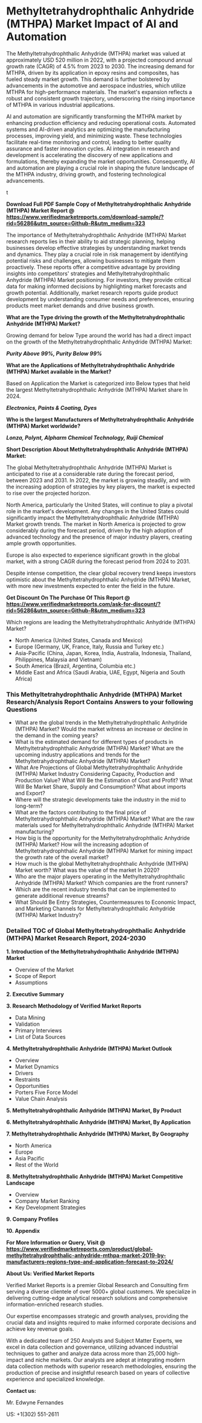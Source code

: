 <meta name="title" content="Global Methyltetrahydrophthalic Anhydride (MTHPA) Market Impact of AI and Automation"><meta name="description" content="The Methyltetrahydrophthalic Anhydride (MTHPA) market was valued at approximately USD 520 million in 2022, with a projected compound annual growth rate (CAGR) of 4.5% "><meta name="title" content="Methyltetrahydrophthalic Anhydride (MTHPA) Market Size, Share, Scope, Trends, Growth, Opportunities, Analysis, Forecast"><h1>Methyltetrahydrophthalic Anhydride (MTHPA) Market Impact of AI and Automation</h1><p>The Methyltetrahydrophthalic Anhydride (MTHPA) market was valued at approximately USD 520 million in 2022, with a projected compound annual growth rate (CAGR) of 4.5% from 2023 to 2030. The increasing demand for MTHPA, driven by its application in epoxy resins and composites, has fueled steady market growth. This demand is further bolstered by advancements in the automotive and aerospace industries, which utilize MTHPA for high-performance materials. The market's expansion reflects a robust and consistent growth trajectory, underscoring the rising importance of MTHPA in various industrial applications.</p><p>AI and automation are significantly transforming the MTHPA market by enhancing production efficiency and reducing operational costs. Automated systems and AI-driven analytics are optimizing the manufacturing processes, improving yield, and minimizing waste. These technologies facilitate real-time monitoring and control, leading to better quality assurance and faster innovation cycles. AI integration in research and development is accelerating the discovery of new applications and formulations, thereby expanding the market opportunities. Consequently, AI and automation are playing a crucial role in shaping the future landscape of the MTHPA industry, driving growth, and fostering technological advancements.</p>t</p><p id="" class=""><strong>Download Full PDF Sample Copy of Methyltetrahydrophthalic Anhydride (MTHPA) Market Report @ <a href="https://www.verifiedmarketreports.com/download-sample/?rid=56286&utm_source=Github-R&utm_medium=323" target="_blank">https://www.verifiedmarketreports.com/download-sample/?rid=56286&utm_source=Github-R&utm_medium=323</a></strong></p><p>The importance of&nbsp;Methyltetrahydrophthalic Anhydride (MTHPA) Market research reports lies in their ability to aid strategic planning, helping businesses develop effective strategies by understanding market trends and dynamics. They play a crucial role in risk management by identifying potential risks and challenges, allowing businesses to mitigate them proactively. These reports offer a competitive advantage by providing insights into competitors' strategies and Methyltetrahydrophthalic Anhydride (MTHPA) Market positioning. For investors, they provide critical data for making informed decisions by highlighting market forecasts and growth potential. Additionally, market research reports guide product development by understanding consumer needs and preferences, ensuring products meet market demands and drive business growth.</p><p><strong>What are the&nbsp;Type driving the growth of the Methyltetrahydrophthalic Anhydride (MTHPA) Market?</strong></p><p id="" class="">Growing demand for below Type around the world has had a direct impact on the growth of the Methyltetrahydrophthalic Anhydride (MTHPA) Market:</p><em><strong>Purity Above 99%, Purity Below 99%</strong></em></p><strong>What are the&nbsp;Applications&nbsp;of Methyltetrahydrophthalic Anhydride (MTHPA) Market available in the Market?</strong></p><p id="" class="">Based on Application the Market is categorized into Below types that held the largest Methyltetrahydrophthalic Anhydride (MTHPA) Market share In 2024.</p><em><strong>Electronics, Paints & Coating, Dyes</strong></em></p><strong>Who is the largest Manufacturers of Methyltetrahydrophthalic Anhydride (MTHPA) Market worldwide?</strong></p><p><em><strong>Lonza, Polynt, Alpharm Chemical Technology, Ruiji Chemical</strong></em></p><p id="" class=""><strong>Short Description About Methyltetrahydrophthalic Anhydride (MTHPA) Market:</strong></p><p>The global Methyltetrahydrophthalic Anhydride (MTHPA) Market is anticipated to rise at a considerable rate during the forecast period, between 2023 and 2031. In 2022, the market is growing steadily, and with the increasing adoption of strategies by key players, the market is expected to rise over the projected horizon.</p><p>North America, particularly the United States, will continue to play a pivotal role in the market's development. Any changes in the United States could significantly impact the Methyltetrahydrophthalic Anhydride (MTHPA) Market growth trends. The market in North America is projected to grow considerably during the forecast period, driven by the high adoption of advanced technology and the presence of major industry players, creating ample growth opportunities.</p><p>Europe is also expected to experience significant growth in the global market, with a strong CAGR during the forecast period from 2024 to 2031.</p><p>Despite intense competition, the clear global recovery trend keeps investors optimistic about the Methyltetrahydrophthalic Anhydride (MTHPA) Market, with more new investments expected to enter the field in the future.</p><p id="" class=""><strong>Get Discount On The Purchase Of This Report @ <a href="https://www.verifiedmarketreports.com/ask-for-discount/?rid=56286&utm_source=Github-R&utm_medium=323" target="_blank">https://www.verifiedmarketreports.com/ask-for-discount/?rid=56286&utm_source=Github-R&utm_medium=323</a></strong></p>Which regions are leading the Methyltetrahydrophthalic Anhydride (MTHPA) Market?</p><ul><li>North America (United States, Canada and Mexico)</li><li>Europe (Germany, UK, France, Italy, Russia and Turkey etc.)</li><li>Asia-Pacific (China, Japan, Korea, India, Australia, Indonesia, Thailand, Philippines, Malaysia and Vietnam)</li><li>South America (Brazil, Argentina, Columbia etc.)</li><li>Middle East and Africa (Saudi Arabia, UAE, Egypt, Nigeria and South Africa)</li></ul><h3 id="" class="">This Methyltetrahydrophthalic Anhydride (MTHPA) Market Research/Analysis Report Contains Answers to your following Questions</h3><ul><li>What are the global trends in the Methyltetrahydrophthalic Anhydride (MTHPA) Market? Would the market witness an increase or decline in the demand in the coming years?</li><li>What is the estimated demand for different types of products in Methyltetrahydrophthalic Anhydride (MTHPA) Market? What are the upcoming industry applications and trends for the Methyltetrahydrophthalic Anhydride (MTHPA) Market?</li><li>What Are Projections of Global Methyltetrahydrophthalic Anhydride (MTHPA) Market Industry Considering Capacity, Production and Production Value? What Will Be the Estimation of Cost and Profit? What Will Be Market Share, Supply and Consumption? What about imports and Export?</li><li>Where will the strategic developments take the industry in the mid to long-term?</li><li>What are the factors contributing to the final price of Methyltetrahydrophthalic Anhydride (MTHPA) Market? What are the raw materials used for Methyltetrahydrophthalic Anhydride (MTHPA) Market manufacturing?</li><li>How big is the opportunity for the Methyltetrahydrophthalic Anhydride (MTHPA) Market? How will the increasing adoption of Methyltetrahydrophthalic Anhydride (MTHPA) Market for mining impact the growth rate of the overall market?</li><li>How much is the global Methyltetrahydrophthalic Anhydride (MTHPA) Market worth? What was the value of the market In 2020?</li><li>Who are the major players operating in the Methyltetrahydrophthalic Anhydride (MTHPA) Market? Which companies are the front runners?</li><li>Which are the recent industry trends that can be implemented to generate additional revenue streams?</li><li>What Should Be Entry Strategies, Countermeasures to Economic Impact, and Marketing Channels for Methyltetrahydrophthalic Anhydride (MTHPA) Market Industry?</li></ul><h3 id="" class="">Detailed TOC of Global Methyltetrahydrophthalic Anhydride (MTHPA) Market Research Report, 2024-2030</h3><p id="" class=""><strong>1. Introduction of the Methyltetrahydrophthalic Anhydride (MTHPA) Market</strong></p><ul><li>Overview of the Market</li><li>Scope of Report</li><li>Assumptions</li></ul><p id="" class=""><strong>2. Executive Summary</strong></p><p id="" class=""><strong>3. Research Methodology of Verified Market Reports</strong></p><ul><li>Data Mining</li><li>Validation</li><li>Primary Interviews</li><li>List of Data Sources</li></ul><p id="" class=""><strong>4. Methyltetrahydrophthalic Anhydride (MTHPA) Market Outlook</strong></p><ul><li>Overview</li><li>Market Dynamics</li><li>Drivers</li><li>Restraints</li><li>Opportunities</li><li>Porters Five Force Model</li><li>Value Chain Analysis</li></ul><p id="" class=""><strong>5. Methyltetrahydrophthalic Anhydride (MTHPA) Market, By Product</strong></p><p id="" class=""><strong>6. Methyltetrahydrophthalic Anhydride (MTHPA) Market, By Application</strong></p><p id="" class=""><strong>7. Methyltetrahydrophthalic Anhydride (MTHPA) Market, By Geography</strong></p><ul><li>North America</li><li>Europe</li><li>Asia Pacific</li><li>Rest of the World</li></ul><p id="" class=""><strong>8. Methyltetrahydrophthalic Anhydride (MTHPA) Market Competitive Landscape</strong></p><ul><li>Overview</li><li>Company Market Ranking</li><li>Key Development Strategies</li></ul><p id="" class=""><strong>9. Company Profiles</strong></p><p id="" class=""><strong>10. Appendix</strong></p><p id="" class=""><strong>For More Information or Query, Visit @ <a href="https://www.verifiedmarketreports.com/product/global-methyltetrahydrophthalic-anhydride-mthpa-market-2019-by-manufacturers-regions-type-and-application-forecast-to-2024/" target="_blank">https://www.verifiedmarketreports.com/product/global-methyltetrahydrophthalic-anhydride-mthpa-market-2019-by-manufacturers-regions-type-and-application-forecast-to-2024/</a></strong></p><p id="" class=""><strong>About Us: Verified Market Reports</strong></p><p id="" class="">Verified Market Reports is a premier Global Research and Consulting firm serving a diverse clientele of over 5000+ global customers. We specialize in delivering cutting-edge analytical research solutions and comprehensive information-enriched research studies.</p><p id="" class="">Our expertise encompasses strategic and growth analyses, providing the crucial data and insights required to make informed corporate decisions and achieve key revenue goals.</p><p id="" class="">With a dedicated team of 250 Analysts and Subject Matter Experts, we excel in data collection and governance, utilizing advanced industrial techniques to gather and analyze data across more than 25,000 high-impact and niche markets. Our analysts are adept at integrating modern data collection methods with superior research methodologies, ensuring the production of precise and insightful research based on years of collective experience and specialized knowledge.</p><p id="" class=""><strong>Contact us:</strong></p><p id="" class="">Mr. Edwyne Fernandes</p><p id="" class="">US: +1(302) 551-2611</p>